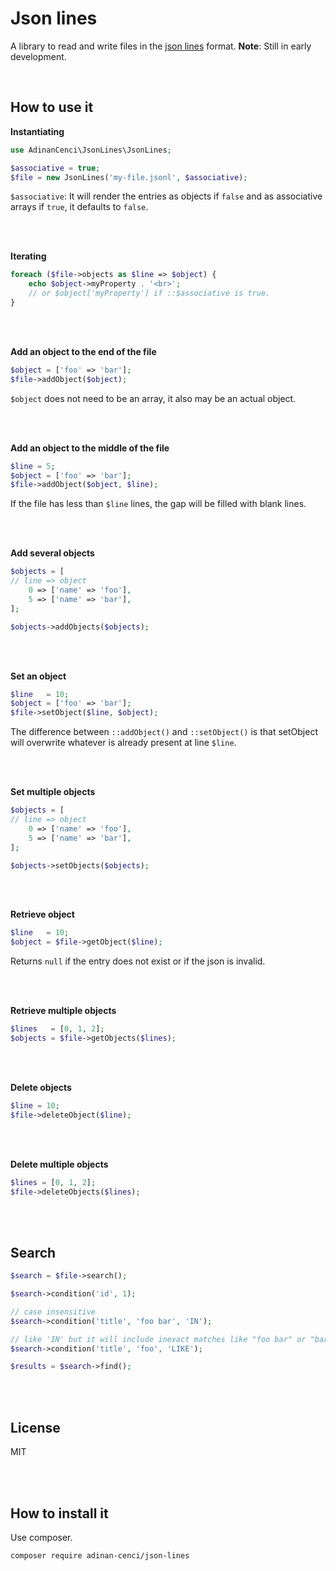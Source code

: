 # Json lines
A library to read and write files in the [json lines](https://jsonlines.org/) format.
**Note**: Still in early development.

<br>

## How to use it

**Instantiating**
```php
use AdinanCenci\JsonLines\JsonLines;

$associative = true;
$file = new JsonLines('my-file.jsonl', $associative);
```

`$associative`: It will render the entries as objects if `false` and as associative arrays if `true`, it defaults to `false`.

<br><br>

**Iterating**
```php
foreach ($file->objects as $line => $object) {
    echo $object->myProperty . '<br>';
    // or $object['myProperty'] if ::$associative is true.
}
```

<br><br>

**Add an object to the end of the file**

```php
$object = ['foo' => 'bar'];
$file->addObject($object);
```

`$object` does not need to be an array, it also may be an actual object. 

<br><br>

**Add an object to the middle of the file**

```php
$line = 5;
$object = ['foo' => 'bar'];
$file->addObject($object, $line);
```

If the file has less than `$line` lines, the gap will be filled with blank lines.

<br><br>

**Add several objects**

```php
$objects = [
// line => object
    0 => ['name' => 'foo'],
    5 => ['name' => 'bar'],
];

$objects->addObjects($objects);
```

<br><br>

**Set an object**
```php
$line   = 10;
$object = ['foo' => 'bar'];
$file->setObject($line, $object);
```

The difference between `::addObject()` and `::setObject()` is that setObject will overwrite whatever is already present at line `$line`. 

<br><br>

**Set multiple objects**
```php
$objects = [
// line => object
    0 => ['name' => 'foo'],
    5 => ['name' => 'bar'],
];

$objects->setObjects($objects);
```

<br><br>

**Retrieve object**
```php
$line   = 10;
$object = $file->getObject($line);
```

Returns `null` if the entry does not exist or if the json is invalid.

<br><br>

**Retrieve multiple objects**
```php
$lines   = [0, 1, 2];
$objects = $file->getObjects($lines);
```

<br><br>

**Delete objects**
```php
$line = 10;
$file->deleteObject($line);
```

<br><br>

**Delete multiple objects**
```php
$lines = [0, 1, 2];
$file->deleteObjects($lines);
```

<br><br>

## Search

```php
$search = $file->search();

$search->condition('id', 1);

// case insensitive
$search->condition('title', 'foo bar', 'IN');

// like 'IN' but it will include inexact matches like "foo bar" or "bar foo"
$search->condition('title', 'foo', 'LIKE'); 

$results = $search->find();
```

<br><br>

## License
MIT

<br><br>

## How to install it
Use composer.
```
composer require adinan-cenci/json-lines
```
